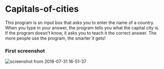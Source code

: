 # Capitals-of-cities
This program is sn input box that asks you to enter the name of a country. When you type in your answer, the program tells you what the capital city is. If the program doesn’t know, it asks you to teach it the correct answer. The more people use the program, the smarter it gets!

### First screenshot
![screenshot from 2018-07-31 16-51-37](https://user-images.githubusercontent.com/20237313/43471334-a208bbd8-94e2-11e8-8075-8c28371d66b9.png)
